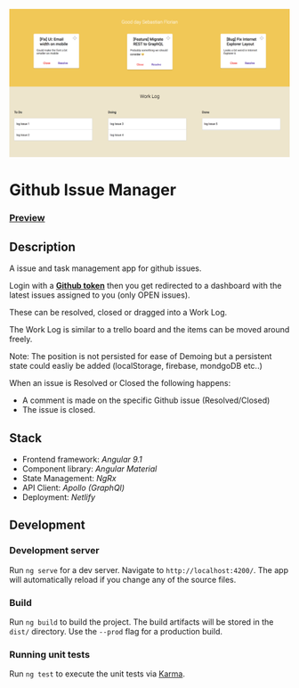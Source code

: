 ![screenshot](/docs/screenshot.png)

# Github Issue Manager

### [Preview](https://frosty-keller-99b1e5.netlify.app/)

## Description

A issue and task management app for github issues.

Login with a <b>[Github token](https://help.github.com/en/github/authenticating-to-github/creating-a-personal-access-token-for-the-command-line)</b> then you get redirected to a dashboard with the latest issues assigned to you (only OPEN issues).

These can be resolved, closed or dragged into a Work Log.

The Work Log is similar to a trello board and the items can be moved around freely.

Note: The position is not persisted for ease of Demoing but a persistent state could easliy be added (localStorage, firebase, mondgoDB etc..)

When an issue is Resolved or Closed the following happens:

- A comment is made on the specific Github issue (Resolved/Closed)
- The issue is closed.


## Stack

- Frontend framework: <i>Angular 9.1</i>
- Component library: <i>Angular Material</i>
- State Management: <i>NgRx</i>
- API Client: <i>Apollo (GraphQl)</i>
- Deployment: <i>Netlify</i>

## Development

### Development server

Run `ng serve` for a dev server. Navigate to `http://localhost:4200/`. The app will automatically reload if you change any of the source files.

### Build

Run `ng build` to build the project. The build artifacts will be stored in the `dist/` directory. Use the `--prod` flag for a production build.

### Running unit tests

Run `ng test` to execute the unit tests via [Karma](https://karma-runner.github.io).
